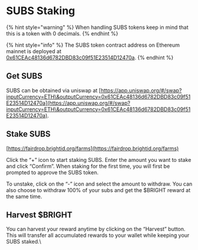 # SUBS Staking

{% hint style="warning" %}
When handling SUBS tokens keep in mind that this is a token with 0 decimals.
{% endhint %}

{% hint style="info" %}
The SUBS token contract address on Ethereum mainnet is deployed at [0x61CEAc48136d6782DBD83c09f51E23514D12470a](https://etherscan.io/address/0x61CEAc48136d6782DBD83c09f51E23514D12470a).
{% endhint %}

## Get SUBS

SUBS can be obtained via uniswap at [https://app.uniswap.org/#/swap?inputCurrency=ETH\&outputCurrency=0x61CEAc48136d6782DBD83c09f51E23514D12470a](https://app.uniswap.org/#/swap?inputCurrency=ETH\&outputCurrency=0x61CEAc48136d6782DBD83c09f51E23514D12470a).

## Stake SUBS

[https://fairdrop.brightid.org/farms](https://fairdrop.brightid.org/farms)

Click the “+” icon to start staking SUBS. Enter the amount you want to stake and click “Confirm”. When staking for the first time, you will first be prompted to approve the SUBS token.

To unstake, click on the “-” icon and select the amount to withdraw. You can also choose to withdraw 100% of your subs and get the $BRIGHT reward at the same time.

## Harvest $BRIGHT

You can harvest your reward anytime by clicking on the “Harvest” button. This will transfer all accumulated rewards to your wallet while keeping your SUBS staked.\
